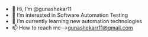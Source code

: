 - 👋 Hi, I’m @gunashekar11
- 👀 I’m interested in Software Automation Testing
- 🌱 I’m currently learning new automation technologies
- 📫 How to reach me-->gunashekarr11@gmail.com

<!---
gunashekar11/gunashekar11 is a ✨ special ✨ repository because its `README.md` (this file) appears on your GitHub profile.
You can click the Preview link to take a look at your changes..
--->
